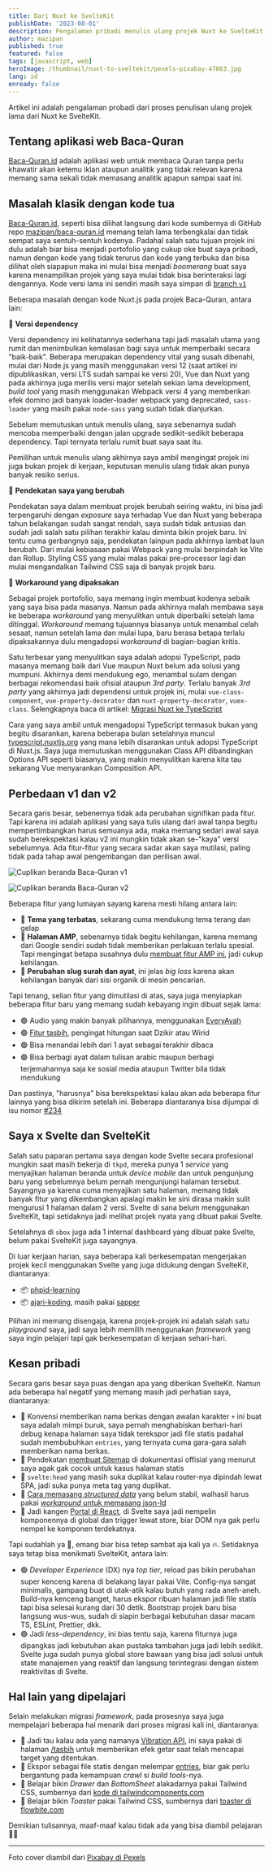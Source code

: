 ```yaml
---
title: Dari Nuxt ke SvelteKit
publishDate: '2023-08-01'
description: Pengalaman pribadi menulis ulang projek Nuxt ke SvelteKit
author: mazipan
published: true
featured: false
tags: [javascript, web]
heroImage: /thumbnail/nuxt-to-sveltekit/pexels-pixabay-47863.jpg
lang: id
enready: false
---
```


Artikel ini adalah pengalaman probadi dari proses penulisan ulang projek lama dari Nuxt ke SvelteKit.

## Tentang aplikasi web Baca-Quran

[Baca-Quran.id](https://www.baca-quran.id/) adalah aplikasi web untuk membaca Quran tanpa perlu khawatir akan ketemu iklan ataupun analitik yang tidak relevan karena memang sama sekali tidak memasang analitik apapun sampai saat ini.

## Masalah klasik dengan kode tua

[Baca-Quran.id](https://www.baca-quran.id/), seperti bisa dilihat langsung dari kode sumbernya di GitHub repo [mazipan/baca-quran.id](https://github.com/mazipan/baca-quran.id) memang telah lama terbengkalai dan tidak sempat saya sentuh-sentuh kodenya. Padahal salah satu tujuan projek ini dulu adalah biar bisa menjadi portofolio yang cukup oke buat saya pribadi, namun dengan kode yang tidak terurus dan kode yang terbuka dan bisa dilihat oleh siapapun maka ini mulai bisa menjadi *boomerang* buat saya karena menampilkan projek yang saya mulai tidak bisa berinteraksi lagi dengannya. Kode versi lama ini sendiri masih saya simpan di [branch `v1`](https://github.com/mazipan/baca-quran.id/tree/v1)

Beberapa masalah dengan kode Nuxt.js pada projek Baca-Quran, antara lain:

🔸 **Versi dependency**

Versi dependency ini kelihatannya sederhana tapi jadi masalah utama yang rumit dan menimbulkan kemalasan bagi saya untuk memperbaiki secara "baik-baik". Beberapa merupakan dependency vital yang susah dibenahi, mulai dari Node.js yang masih menggunakan versi 12 (saat artikel ini dipublikasikan, versi LTS sudah sampai ke versi 20), Vue dan Nuxt yang pada akhirnya juga merilis versi major setelah sekian lama development, *build tool* yang masih menggunakan Webpack versi 4 yang memberikan efek domino jadi banyak loader-loader webpack yang deprecated, `sass-loader` yang masih pakai `node-sass` yang sudah tidak dianjurkan.

Sebelum memutuskan untuk menulis ulang, saya sebenarnya sudah mencoba memperbaiki dengan jalan upgrade sedikit-sedikit beberapa dependency. Tapi ternyata terlalu rumit buat saya saat itu.

Pemilihan untuk menulis ulang akhirnya saya ambil mengingat projek ini juga bukan projek di kerjaan, keputusan menulis ulang tidak akan punya banyak resiko serius.

🔸 **Pendekatan saya yang berubah**

Pendekatan saya dalam membuat projek berubah seiring waktu, ini bisa jadi terpengaruhi dengan *exposure* saya terhadap Vue dan Nuxt yang beberapa tahun belakangan sudah sangat rendah, saya sudah tidak antusias dan sudah jadi salah satu pilihan terakhir kalau diminta bikin projek baru. Ini tentu cuma gerbangnya saja, pendekatan lainpun pada akhirnya lambat laun berubah. Dari mulai kebiasaan pakai Webpack yang mulai berpindah ke Vite dan Rollup. Styling CSS yang mulai malas pakai pre-processor lagi dan mulai mengandalkan Tailwind CSS saja di banyak projek baru.

🔸 **Workaround yang dipaksakan**

Sebagai projek portofolio, saya memang ingin membuat kodenya sebaik yang saya bisa pada masanya. Namun pada akhirnya malah membawa saya ke beberapa *workaround* yang menyulitkan untuk diperbaiki setelah lama ditinggal. *Workaround* memang tujuannya biasanya untuk menambal celah sesaat, namun setelah lama dan mulai lupa, baru berasa betapa terlalu dipaksakannya dulu mengadopsi *workaround* di bagian-bagian kritis.

Satu terbesar yang menyulitkan saya adalah adopsi TypeScript, pada masanya memang baik dari Vue maupun Nuxt belum ada solusi yang mumpuni. Akhirnya demi mendukung ego, menambal sulam dengan berbagai rekomendasi baik ofisial ataupun *3rd party*. Terlalu banyak *3rd party* yang akhirnya jadi dependensi untuk projek ini, mulai `vue-class-component`, `vue-property-decorator` dan `nuxt-property-decorator`, `vuex-class`. Selengkapnya baca di artikel: [Migrasi Nuxt ke TypeScript](/migrate-nuxt-to-typescript)

Cara yang saya ambil untuk mengadopsi TypeScript termasuk bukan yang begitu disarankan, karena beberapa bulan setelahnya muncul [typescript.nuxtjs.org](https://typescript.nuxtjs.org/) yang mana lebih disarankan untuk adopsi TypeScript di Nuxt.js. Saya juga memutuskan menggunakan Class API dibandingkan Options API seperti biasanya, yang makin menyulitkan karena kita tau sekarang Vue menyarankan Composition API.

## Perbedaan v1 dan v2

Secara garis besar, sebenernya tidak ada perubahan signifikan pada fitur. Tapi karena ini adalah aplikasi yang saya tulis ulang dari awal tanpa begitu mempertimbangkan harus semuanya ada, maka memang sedari awal saya sudah berekspektasi kalau v2 ini mungkin tidak akan se-"kaya" versi sebelumnya. Ada fitur-fitur yang secara sadar akan saya mutilasi, paling tidak pada tahap awal pengembangan dan perilisan awal.

![Cuplikan beranda Baca-Quran v1](/thumbnail/nuxt-to-sveltekit/baca-quran-v1.png)

![Cuplikan beranda Baca-Quran v2](/thumbnail/nuxt-to-sveltekit/baca-quran-v2.png)

Beberapa fitur yang lumayan sayang karena mesti hilang antara lain:

- 🔴 **Tema yang terbatas**, sekarang cuma mendukung tema terang dan gelap
- 🔴 **Halaman AMP**, sebenarnya tidak begitu kehilangan, karena memang dari Google sendiri sudah tidak memberikan perlakuan terlalu spesial. Tapi mengingat betapa susahnya dulu [membuat fitur AMP ini](https://www.mazipan.space/generate-amp-pages-in-nuxtjs), jadi cukup kehilangan.
- 🔴 **Perubahan slug surah dan ayat**, ini jelas *big loss* karena akan kehilangan banyak dari sisi organik di mesin pencarian.

Tapi tenang, selian fitur yang dimutilasi di atas, saya juga menyiapkan beberapa fitur baru yang memang sudah kebayang ingin dibuat sejak lama:

- 🟢 Audio yang makin banyak pilihannya, menggunakan [EveryAyah](https://everyayah.com/)
- 🟢 [Fitur tasbih](https://www.baca-quran.id/tasbih/), pengingat hitungan saat Dzikir atau Wirid
- 🟢 Bisa menandai lebih dari 1 ayat sebagai terakhir dibaca
- 🟢 Bisa berbagi ayat dalam tulisan arabic maupun berbagi terjemahannya saja ke sosial media ataupun Twitter bila tidak mendukung

Dan pastinya, "harusnya" bisa berekspektasi kalau akan ada beberapa fitur lainnya yang bisa dikirim setelah ini. Beberapa diantaranya bisa dijumpai di isu nomor [#234](https://github.com/mazipan/baca-quran.id/issues/234)

## Saya x Svelte dan SvelteKit

Salah satu paparan pertama saya dengan kode Svelte secara profesional mungkin saat masih bekerja di `tkpd`, mereka punya 1 *service* yang menyajikan halaman beranda untuk *device mobile* dan untuk pengunjung baru yang sebelumnya belum pernah mengunjungi halaman tersebut. Sayangnya ya karena cuma menyajikan satu halaman, memang tidak banyak fitur yang dikembangkan apalagi makin ke sini dirasa makin sulit mengurusi 1 halaman dalam 2 versi. Svelte di sana belum menggunakan SvelteKit, tapi setidaknya jadi melihat projek nyata yang dibuat pakai Svelte.

Setelahnya di `sbox` juga ada 1 internal dashboard yang dibuat pake Svelte, belum pakai SvelteKit juga sayangnya.

Di luar kerjaan harian, saya beberapa kali berkesempatan mengerjakan projek kecil menggunakan Svelte yang juga didukung dengan SvelteKit, diantaranya:

- 📦 [phpid-learning](https://github.com/phpid-jakarta/phpid-learning)
- 📦 [ajari-koding](https://github.com/phpid-jakarta/ajari-koding), masih pakai [sapper](https://sapper.svelte.dev/)

Pilihan ini memang disengaja, karena projek-projek ini adalah salah satu *playground* saya, jadi saya lebih memilih menggunakan *framework* yang saya ingin pelajari tapi gak berkesempatan di kerjaan sehari-hari.

## Kesan pribadi

Secara garis besar saya puas dengan apa yang diberikan SvelteKit. Namun ada beberapa hal negatif yang memang masih jadi perhatian saya, diantaranya:

- 🔴 Konvensi memberikan nama berkas dengan awalan karakter `+` ini buat saya adalah mimpi buruk, saya pernah menghabiskan berhari-hari debug kenapa halaman saya tidak terekspor jadi file statis padahal sudah membubuhkan `entries`, yang ternyata cuma gara-gara salah memberikan nama berkas.
- 🔴 Pendekatan [membuat Sitemap](https://kit.svelte.dev/docs/seo#manual-setup-sitemaps) di dokumentasi offisial yang menurut saya agak gak cocok untuk kasus halaman statis
- 🔴 `svelte:head` yang masih suka duplikat kalau router-nya dipindah lewat SPA, jadi suka punya meta tag yang duplikat.
- 🔴 [Cara memasang *structured data*](https://kit.svelte.dev/docs/seo#manual-setup-structured-data) yang belum stabil, walhasil harus pakai [*workaround* untuk memasang json-ld](https://navillus.dev/blog/json-ld-in-sveltekit)
- 🔴 Jadi kangen [Portal di React](https://react.dev/reference/react-dom/createPortal#rendering-a-modal-dialog-with-a-portal), di Svelte saya jadi nempelin komponennya di global dan trigger lewat store, biar DOM nya gak perlu nempel ke komponen terdekatnya.

Tapi sudahlah ya 🥹, emang biar bisa tetep sambat aja kali ya 🔥. Setidaknya saya tetap bisa menikmati SvelteKit, antara lain:

- 🟢 *Developer Experience* (DX) nya *top tier*, reload pas bikin perubahan super kenceng karena di belakang layar pakai Vite. Config-nya sangat minimalis, gampang buat di utak-atik kalau butuh yang rada aneh-aneh. Build-nya kenceng banget, harus ekspor ribuan halaman jadi file statis tapi bisa selesai kurang dari 30 detik. Bootstrap projek baru bisa langsung wus-wus, sudah di siapin berbagai kebutuhan dasar macam TS, ESLint, Prettier, dkk.
- 🟢 Jadi *less-dependency*, ini bias tentu saja, karena fiturnya juga dipangkas jadi kebutuhan akan pustaka tambahan juga jadi lebih sedikit. Svelte juga sudah punya global store bawaan yang bisa jadi solusi untuk state manajemen yang reaktif dan langsung terintegrasi dengan sistem reaktivitas di Svelte.

## Hal lain yang dipelajari

Selain melakukan migrasi *framework*, pada prosesnya saya juga mempelajari beberapa hal menarik dari proses migrasi kali ini, diantaranya:

- 🎉 Jadi tau kalau ada yang namanya [Vibration API](https://developer.mozilla.org/en-US/docs/Web/API/Vibration_API), ini saya pakai di halaman [/tasbih](https://www.baca-quran.id/tasbih/) untuk memberikan efek getar saat telah mencapai target yang ditentukan.
- 🎉 Ekspor sebagai file statis dengan melempar [entries](https://kit.svelte.dev/docs/page-options#entries), biar gak perlu bergantung pada kemampuan *crawl* si *build tools*-nya.
- 🎉 Belajar bikin *Drawer* dan *BottomSheet* alakadarnya pakai Tailwind CSS, sumbernya dari [kode di tailwindcomponents.com](https://tailwindcomponents.com/component/animated-drawer-without-js)
- 🎉 Belajar bikin *Toaster* pakai Tailwind CSS, sumbernya dari [toaster di flowbite.com](https://flowbite.com/docs/components/toast/)

Demikian tulisannya, maaf-maaf kalau tidak ada yang bisa diambil pelajaran 🙏😂

---

Foto cover diambil dari [Pixabay di Pexels](https://www.pexels.com/id-id/foto/petugas-pemadam-kebakaran-menyemprotkan-kendaraan-yang-menyala-47863/)
